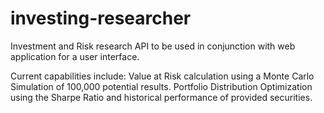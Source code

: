 # investing-researcher
 Investment and Risk research API to be used in conjunction with web application for a user interface.

Current capabilities include:
Value at Risk calculation using a Monte Carlo Simulation of 100,000 potential results.
Portfolio Distribution Optimization using the Sharpe Ratio and historical performance of provided securities.
